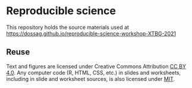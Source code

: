 # Reproducible science

This repository holds the source materials used at https://dossag.github.io/reproducible-science-workshop-XTBG-2021
 
## Reuse

Text and figures are licensed under Creative Commons Attribution [CC BY 4.0](https://creativecommons.org/licenses/by/4.0/). Any computer code (R, HTML, CSS, etc.) in slides and worksheets, including in slide and worksheet sources, is also licensed under [MIT](https://github.com/dossa/reproducible-science-workshop-XTBG-2021/blob/master/LICENSE.md).
